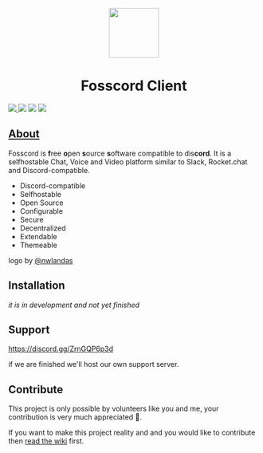 <p align="center">
  <img width="100" src="https://raw.githubusercontent.com/fosscord/fosscord/master/assets/logo_big_transparent.png" />
</p>
<h1 align="center">Fosscord Client</h1>

<p>
  <a href="https://discord.gg/ZrnGQP6p3d">
    <img src="https://img.shields.io/discord/806142446094385153?color=7489d5&logo=discord&logoColor=ffffff" />
  </a>
  <img src="https://img.shields.io/static/v1?label=Status&message=Development&color=blue">
  <a title="Crowdin" target="_blank" href="https://translate.fosscord.com/"><img src="https://badges.crowdin.net/fosscord/localized.svg"></a>
  <a href="https://opencollective.com/fosscord">
    <img src="https://opencollective.com/fosscord/tiers/badge.svg">
  </a>
</p>

## [About](https://github.com/fosscord/fosscord-client/wiki)

Fosscord is **f**ree **o**pen **s**ource **s**oftware compatible to dis**cord**. It is a selfhostable Chat, Voice and Video platform similar to Slack, Rocket.chat and Discord-compatible.

-   Discord-compatible
-   Selfhostable
-   Open Source
-   Configurable
-   Secure
-   Decentralized
-   Extendable
-   Themeable

logo by [@nwlandas](https://twitter.com/nwlandas)

## Installation

_it is in development and not yet finished_

## Support

https://discord.gg/ZrnGQP6p3d

if we are finished we'll host our own support server.

## Contribute

This project is only possible by volunteers like you and me, your contribution is very much appreciated 🥺.

If you want to make this project reality and and you would like to contribute then [read the wiki](https://github.com/fosscord/fosscord-client/wiki) first.

